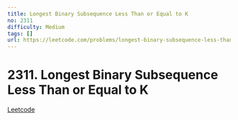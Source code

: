 ```yaml
---
title: Longest Binary Subsequence Less Than or Equal to K
no: 2311
difficulty: Medium
tags: []
url: https://leetcode.com/problems/longest-binary-subsequence-less-than-or-equal-to-k/
---
```


# 2311. Longest Binary Subsequence Less Than or Equal to K

[Leetcode](https://leetcode.com/problems/longest-binary-subsequence-less-than-or-equal-to-k/)


